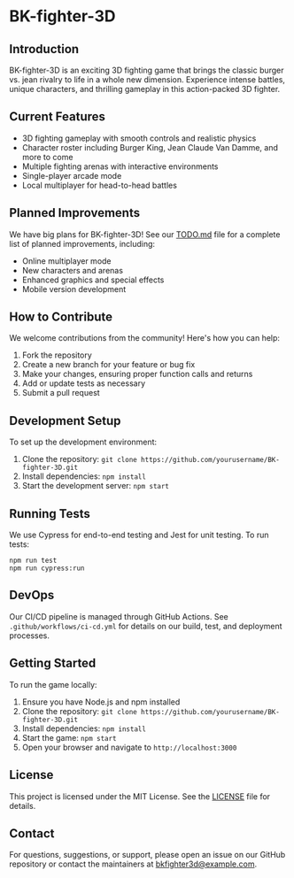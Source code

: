 # BK-fighter-3D

## Introduction
BK-fighter-3D is an exciting 3D fighting game that brings the classic burger vs. jean rivalry to life in a whole new dimension. Experience intense battles, unique characters, and thrilling gameplay in this action-packed 3D fighter.

## Current Features
- 3D fighting gameplay with smooth controls and realistic physics
- Character roster including Burger King, Jean Claude Van Damme, and more to come
- Multiple fighting arenas with interactive environments
- Single-player arcade mode
- Local multiplayer for head-to-head battles

## Planned Improvements
We have big plans for BK-fighter-3D! See our [TODO.md](TODO.md) file for a complete list of planned improvements, including:
- Online multiplayer mode
- New characters and arenas
- Enhanced graphics and special effects
- Mobile version development

## How to Contribute
We welcome contributions from the community! Here's how you can help:
1. Fork the repository
2. Create a new branch for your feature or bug fix
3. Make your changes, ensuring proper function calls and returns
4. Add or update tests as necessary
5. Submit a pull request

## Development Setup
To set up the development environment:
1. Clone the repository: `git clone https://github.com/yourusername/BK-fighter-3D.git`
2. Install dependencies: `npm install`
3. Start the development server: `npm start`

## Running Tests
We use Cypress for end-to-end testing and Jest for unit testing. To run tests:
```
npm run test
npm run cypress:run
```

## DevOps
Our CI/CD pipeline is managed through GitHub Actions. See `.github/workflows/ci-cd.yml` for details on our build, test, and deployment processes.

## Getting Started
To run the game locally:
1. Ensure you have Node.js and npm installed
2. Clone the repository: `git clone https://github.com/yourusername/BK-fighter-3D.git`
3. Install dependencies: `npm install`
4. Start the game: `npm start`
5. Open your browser and navigate to `http://localhost:3000`

## License
This project is licensed under the MIT License. See the [LICENSE](LICENSE) file for details.

## Contact
For questions, suggestions, or support, please open an issue on our GitHub repository or contact the maintainers at bkfighter3d@example.com.
